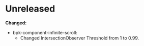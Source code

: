 # Unreleased

**Changed:**

- bpk-component-infinite-scroll:
  - Changed IntersectionObserver Threshold from 1 to 0.99.
